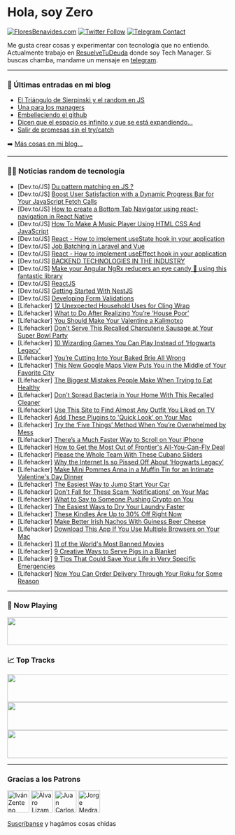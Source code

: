 # Hola, soy Zero

[![FloresBenavides.com](https://img.shields.io/website?down_message=oops&label=MiBlog&style=for-the-badge&up_message=online&url=https%3A%2F%2Ffloresbenavides.com)](https://floresbenavides.com) [![Twitter Follow](https://img.shields.io/twitter/follow/ZeroDragon?color=%231DA1F2&label=Follow&logo=twitter&logoColor=ffffff&style=for-the-badge)](https://twitter.com/zerodragon) [![Telegram Contact](https://img.shields.io/badge/escr%C3%ADbeme-ZeroDragon-%2326A5E4?style=for-the-badge&logo=telegram)](https://t.me/zerodragon)

Me gusta crear cosas y experimentar con tecnología que no entiendo.
Actualmente trabajo en [ResuelveTuDeuda](http://github.com/resuelve) donde soy Tech Manager.
Si buscas chamba, mandame un mensaje en [telegram](https://t.me/zerodragon).

---

### 📕 Últimas entradas en mi blog
<!-- BLOG-POST-LIST:START -->
- [El Triángulo de Sierpinski y el random en JS](https://floresbenavides.com/el-triangulo-de-sierpinski-y-el-random-en-js/)
- [Una para los managers](https://floresbenavides.com/una-para-los-managers/)
- [Embelleciendo el github](https://floresbenavides.com/embelleciendo-el-github/)
- [Dicen que el espacio es infinito y que se está expandiendo…](https://floresbenavides.com/dicen-que-el-espacio-es-infinito-y-que-se-esta-expandiendo/)
- [Salir de promesas sin el try/catch](https://floresbenavides.com/salir-de-promesas-sin-el-try-catch/)
<!-- BLOG-POST-LIST:END -->

➡️ [Más cosas en mi blog...](https://floresbenavides.com)

---

### 👨‍💻 Noticias random de tecnología
<!-- TECH-POSTS:START -->
- [Dev.to/JS] [Du pattern matching en JS ?](https://dev.to/brack0/du-pattern-matching-en-js--204h)
- [Dev.to/JS] [Boost User Satisfaction with a Dynamic Progress Bar for Your JavaScript Fetch Calls](https://dev.to/dhruvangg/boost-user-satisfaction-with-a-dynamic-progress-bar-for-your-javascript-fetch-calls-1oa4)
- [Dev.to/JS] [How to create a Bottom Tab Navigator using react-navigation in React Native](https://dev.to/sokaribosenibo/how-to-create-a-bottom-tab-navigator-using-react-navigation-in-react-native-4ff1)
- [Dev.to/JS] [How To Make A Music Player Using HTML CSS And JavaScript](https://dev.to/wirelessqna/how-to-make-a-music-player-using-html-css-and-javascript-4ab0)
- [Dev.to/JS] [React - How to implement useState hook in your application](https://dev.to/davidyaonz/react-how-to-implement-usestate-hook-in-your-application-4eph)
- [Dev.to/JS] [Job Batching in Laravel and Vue](https://dev.to/ayowandeapp/job-batching-in-laravel-and-vue-4hgb)
- [Dev.to/JS] [React - How to implement useEffect hook in your application](https://dev.to/davidyaonz/react-how-to-implement-useeffect-hook-in-your-application-2mlp)
- [Dev.to/JS] [BACKEND TECHNOLOGIES IN THE INDUSTRY](https://dev.to/apppardana/backend-technologies-in-the-industry-54n9)
- [Dev.to/JS] [Make your Angular NgRx reducers an eye candy 🍬 using this fantastic library](https://dev.to/this-is-angular/make-your-angular-ngrx-reducers-an-eye-candy-using-this-fantastic-library-4b8c)
- [Dev.to/JS] [ReactJS](https://dev.to/ibesarah/reactjs-266a)
- [Dev.to/JS] [Getting Started With NestJS](https://dev.to/dianaiminza/getting-started-with-nestjs-2b2n)
- [Dev.to/JS] [Developing Form Validations](https://dev.to/seekiansengeri1/developing-form-validations-5b7f)
- [Lifehacker] [12 Unexpected Household Uses for Cling Wrap](https://lifehacker.com/12-unexpected-household-uses-for-cling-wrap-1850088219)
- [Lifehacker] [What to Do After Realizing You’re ‘House Poor’](https://lifehacker.com/what-to-do-after-realizing-you-re-house-poor-1850088721)
- [Lifehacker] [You Should Make Your Valentine a Kalimotxo](https://lifehacker.com/you-should-make-your-valentine-a-kalimotxo-1850088997)
- [Lifehacker] [Don&#39;t Serve This Recalled Charcuterie Sausage at Your Super Bowl Party](https://lifehacker.com/dont-serve-this-recalled-charcuterie-sausage-at-your-su-1850089465)
- [Lifehacker] [10 Wizarding Games You Can Play Instead of &#39;Hogwarts Legacy&#39;](https://lifehacker.com/10-wizarding-games-you-can-play-instead-of-hogwarts-leg-1850089265)
- [Lifehacker] [You’re Cutting Into Your Baked Brie All Wrong](https://lifehacker.com/you-re-cutting-into-your-baked-brie-all-wrong-1850089023)
- [Lifehacker] [This New Google Maps View Puts You in the Middle of Your Favorite City](https://lifehacker.com/this-new-google-maps-view-puts-you-in-the-middle-of-you-1850089257)
- [Lifehacker] [The Biggest Mistakes People Make When Trying to Eat Healthy](https://lifehacker.com/the-biggest-mistakes-people-make-when-trying-to-eat-hea-1850089228)
- [Lifehacker] [Don&#39;t Spread Bacteria in Your Home With This Recalled Cleaner](https://lifehacker.com/dont-spread-bacteria-in-your-home-with-this-recalled-cl-1850088974)
- [Lifehacker] [Use This Site to Find Almost Any Outfit You Liked on TV](https://lifehacker.com/use-this-site-to-find-almost-any-outfit-you-liked-on-tv-1850088497)
- [Lifehacker] [Add These Plugins to &#39;Quick Look&#39; on Your Mac](https://lifehacker.com/add-these-plugins-to-quick-look-on-your-mac-1850087046)
- [Lifehacker] [Try the ‘Five Things’ Method When You’re Overwhelmed by Mess](https://lifehacker.com/try-the-five-things-method-when-you-re-overwhelmed-by-1850087958)
- [Lifehacker] [There’s a Much Faster Way to Scroll on Your iPhone](https://lifehacker.com/there-s-a-much-faster-way-to-scroll-on-your-iphone-1850086713)
- [Lifehacker] [How to Get the Most Out of Frontier&#39;s All-You-Can-Fly Deal](https://lifehacker.com/how-to-get-the-most-out-of-frontiers-all-you-can-fly-de-1850085576)
- [Lifehacker] [Please the Whole Team With These Cubano Sliders](https://lifehacker.com/please-the-whole-team-with-these-cubano-sliders-1850085424)
- [Lifehacker] [Why the Internet Is so Pissed Off About ‘Hogwarts Legacy’](https://lifehacker.com/why-the-internet-is-so-pissed-off-about-hogwarts-legac-1850084805)
- [Lifehacker] [Make Mini Pommes Anna in a Muffin Tin for an Intimate Valentine&#39;s Day Dinner](https://lifehacker.com/make-mini-pommes-anna-in-a-muffin-tin-for-an-intimate-v-1850085666)
- [Lifehacker] [The Easiest Way to Jump Start Your Car](https://lifehacker.com/the-easiest-way-to-jump-start-your-car-1850084376)
- [Lifehacker] [Don&#39;t Fall for These Scam &#39;Notifications&#39; on Your Mac](https://lifehacker.com/dont-fall-for-these-scam-notifications-on-your-mac-1850084726)
- [Lifehacker] [What to Say to Someone Pushing Crypto on You](https://lifehacker.com/what-to-say-to-someone-pushing-crypto-at-you-1850084439)
- [Lifehacker] [The Easiest Ways to Dry Your Laundry Faster](https://lifehacker.com/the-easiest-ways-to-dry-your-laundry-faster-1850082752)
- [Lifehacker] [These Kindles Are Up to 30% Off Right Now](https://lifehacker.com/these-kindles-are-up-to-30-off-right-now-1850083935)
- [Lifehacker] [Make Better Irish Nachos With Guiness Beer Cheese](https://lifehacker.com/make-better-irish-nachos-with-guiness-beer-cheese-1850084017)
- [Lifehacker] [Download This App If You Use Multiple Browsers on Your Mac](https://lifehacker.com/download-this-app-if-you-use-multiple-browsers-on-your-1850083609)
- [Lifehacker] [11 of the World&#39;s Most Banned Movies](https://lifehacker.com/11-of-the-worlds-most-banned-movies-1850076182)
- [Lifehacker] [9 Creative Ways to Serve Pigs in a Blanket](https://lifehacker.com/9-creative-ways-to-serve-pigs-in-a-blanket-1850083389)
- [Lifehacker] [9 Tips That Could Save Your Life in Very Specific Emergencies](https://lifehacker.com/9-tips-that-could-save-your-life-in-very-specific-emerg-1850082781)
- [Lifehacker] [Now You Can Order Delivery Through Your Roku for Some Reason](https://lifehacker.com/now-you-can-order-delivery-through-your-roku-for-some-r-1850082697)<!-- TECH-POSTS:END -->

---

### 🎵 Now Playing
<a href="https://spotify-now-playing-dun.vercel.app/now-playing?open"><img src="https://spotify-now-playing-dun.vercel.app/now-playing" width="540" height="64"></a>

### 📈 Top Tracks
<a href="https://spotify-now-playing-dun.vercel.app/top-tracks?i=1&open"><img src="https://spotify-now-playing-dun.vercel.app/top-tracks?i=1" width="540" height="64"></a>
<a href="https://spotify-now-playing-dun.vercel.app/top-tracks?i=2&open"><img src="https://spotify-now-playing-dun.vercel.app/top-tracks?i=2" width="540" height="64"></a>
<a href="https://spotify-now-playing-dun.vercel.app/top-tracks?i=3&open"><img src="https://spotify-now-playing-dun.vercel.app/top-tracks?i=3" width="540" height="64"></a>

---

### Gracias a los Patrons
[<img src="https://avatars.githubusercontent.com/u/243380?v=4" alt="Iván Zenteno" width="50px">](https://github.com/k001) [<img src="https://avatars.githubusercontent.com/u/19955639?v=4" alt="Álvaro Lizama" width="50px">](https://github.com/alvarolizama) [<img src="https://avatars.githubusercontent.com/u/2718753?v=4" alt="Juan Carlos Ruiz" width="50px">](https://github.com/JuanCrg90) [<img src="https://avatars.githubusercontent.com/u/37025?v=4" alt="Jorge Medrano" width="50px">](https://github.com/h1pp1e) 

[Suscríbanse](https://www.patreon.com/zerodragon) y hagámos cosas chidas
